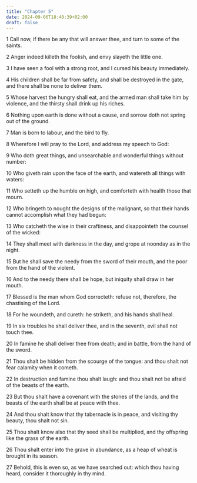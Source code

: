 ```yaml
---
title: "Chapter 5"
date: 2024-09-06T18:40:39+02:00
draft: false
---
```




1 Call now, if there be any that will answer thee, and turn to some of the saints.

2 Anger indeed killeth the foolish, and envy slayeth the little one.

3 I have seen a fool with a strong root, and I cursed his beauty immediately.

4 His children shall be far from safety, and shall be destroyed in the gate, and there shall be none to deliver them.

5 Whose harvest the hungry shall eat, and the armed man shall take him by violence, and the thirsty shall drink up his riches.

6 Nothing upon earth is done without a cause, and sorrow doth not spring out of the ground.

7 Man is born to labour, and the bird to fly.

8 Wherefore I will pray to the Lord, and address my speech to God:

9 Who doth great things, and unsearchable and wonderful things without number:

10 Who giveth rain upon the face of the earth, and watereth all things with waters:

11 Who setteth up the humble on high, and comforteth with health those that mourn.

12 Who bringeth to nought the designs of the malignant, so that their hands cannot accomplish what they had begun:

13 Who catcheth the wise in their craftiness, and disappointeth the counsel of the wicked:

14 They shall meet with darkness in the day, and grope at noonday as in the night.

15 But he shall save the needy from the sword of their mouth, and the poor from the hand of the violent.

16 And to the needy there shall be hope, but iniquity shall draw in her mouth.

17 Blessed is the man whom God correcteth: refuse not, therefore, the chastising of the Lord.

18 For he woundeth, and cureth: he striketh, and his hands shall heal.

19 In six troubles he shall deliver thee, and in the seventh, evil shall not touch thee.

20 In famine he shall deliver thee from death; and in battle, from the hand of the sword.

21 Thou shalt be hidden from the scourge of the tongue: and thou shalt not fear calamity when it cometh.

22 In destruction and famine thou shalt laugh: and thou shalt not be afraid of the beasts of the earth.

23 But thou shalt have a covenant with the stones of the lands, and the beasts of the earth shall be at peace with thee.

24 And thou shalt know that thy tabernacle is in peace, and visiting thy beauty, thou shalt not sin.

25 Thou shalt know also that thy seed shall be multiplied, and thy offspring like the grass of the earth.

26 Thou shalt enter into the grave in abundance, as a heap of wheat is brought in its season.

27 Behold, this is even so, as we have searched out: which thou having heard, consider it thoroughly in thy mind.

